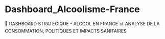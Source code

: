 # Dashboard_Alcoolisme-France
🍷 DASHBOARD STRATÉGIQUE - ALCOOL EN FRANCE 📊 ANALYSE DE LA CONSOMMATION, POLITIQUES ET IMPACTS SANITAIRES
